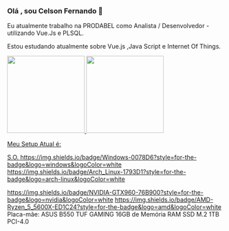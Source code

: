 ### Olá , sou Celson Fernando 👋

Eu atualmente trabalho na PRODABEL como Analista / Desenvolvedor - utilizando Vue.Js e PLSQL.

Estou estudando atualmente sobre Vue.js ,Java Script e Internet Of Things.



<!--
**CelsonF/CelsonF** is a ✨ _special_ ✨ repository because its `README.md` (this file) appears on your GitHub profile.

Here are some ideas to get you started:

- 🔭 I’m currently working on ...
- 🌱 I’m currently learning ...
- 👯 I’m looking to collaborate on ...
- 🤔 I’m looking for help with ...
- 💬 Ask me about ...
- 📫 How to reach me: ...
- 😄 Pronouns: ...
- ⚡ Fun fact: ...
-->

<div style="display:flex;justify-content:space-between;">
  <a href="https://github.com/CelsonF">
  <img height="180em" src="https://github-readme-stats.vercel.app/api?username=CelsonF&show_icons=true&theme=blue-green&include_all_commits=true&count_private=true"/>
  <img height="180em" src="https://github-readme-stats.vercel.app/api/top-langs/?username=CelsonF&layout=compact&langs_count=7&theme=blue-green"/>
</div>



Meu Setup Atual é:

S.O.
https://img.shields.io/badge/Windows-0078D6?style=for-the-badge&logo=windows&logoColor=white
https://img.shields.io/badge/Arch_Linux-1793D1?style=for-the-badge&logo=arch-linux&logoColor=white


https://img.shields.io/badge/NVIDIA-GTX960-76B900?style=for-the-badge&logo=nvidia&logoColor=white
https://img.shields.io/badge/AMD-Ryzen_5_5600X-ED1C24?style=for-the-badge&logo=amd&logoColor=white
Placa-mãe: ASUS B550 TUF GAMING
16GB de Memória RAM
SSD M.2 1TB PCI-4.0
